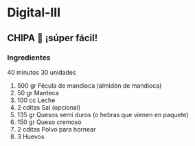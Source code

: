 # Digital-III

## CHIPA 🧀 ¡súper fácil!

### Ingredientes

40 minutos 
30 unidades 

<ol>
<li>500 gr Fécula de mandioca (almidón de mandioca)</li>
<li>50 gr Manteca</li>
<li>100 cc Leche</li>
<li>2 cditas Sal (opcional)</li>
<li>135 gr Quesos semi duros (o hebras que vienen en paquete)</li>
<li>150 gr Queso cremoso</li>
<li>2 cditas Polvo para hornear</li>
<li>3 Huevos</li>
</ol>




